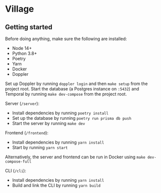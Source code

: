 # Village

## Getting started

Before doing anything, make sure the following are installed:

- Node 14+
- Python 3.8+
- Poetry
- Yarn
- Docker
- Doppler

Set up Doppler by running `doppler login` and then `make setup` from the project root. Start the database (a Postgres instance on `:5432`) and Temporal by running `make dev-compose` from the project root.

Server (`/server`):

- Install dependencies by running `poetry install`
- Set up the database by running `poetry run prisma db push`
- Start the server by running `make dev`

Frontend (`/frontend`):

- Install dependencies by running `yarn install`
- Start by running `yarn start`

Alternatively, the server and frontend can be run in Docker using `make dev-compose-full`

CLI (`/cli`):

- Install dependencies by running `yarn install`
- Build and link the CLI by running `yarn build`
